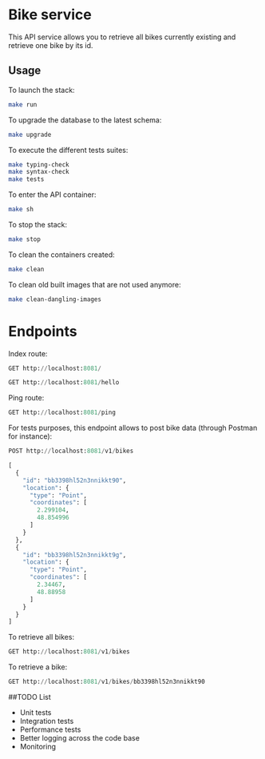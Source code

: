 # Bike service

This API service allows you to retrieve all bikes currently existing and retrieve one bike by its id.

## Usage

To launch the stack:
```bash
make run
```

To upgrade the database to the latest schema:
```bash
make upgrade
```

To execute the different tests suites:
```bash
make typing-check
make syntax-check
make tests
```

To enter the API container:
```bash
make sh
```

To stop the stack:
```bash
make stop
```

To clean the containers created:
```bash
make clean
```

To clean old built images that are not used anymore:
```bash
make clean-dangling-images
```

# Endpoints

Index route:
```python
GET http://localhost:8081/

GET http://localhost:8081/hello
```

Ping route:
```python
GET http://localhost:8081/ping
```

For tests purposes, this endpoint allows to post bike data (through Postman for instance):
```python
POST http://localhost:8081/v1/bikes

[
  {
    "id": "bb3398hl52n3nnikkt90",
    "location": {
      "type": "Point",
      "coordinates": [
        2.299104,
        48.854996
      ]
    }
  },
  {
    "id": "bb3398hl52n3nnikkt9g",
    "location": {
      "type": "Point",
      "coordinates": [
        2.34467,
        48.88958
      ]
    }
  }
]
```

To retrieve all bikes:
```python
GET http://localhost:8081/v1/bikes
```

To retrieve a bike:
```python
GET http://localhost:8081/v1/bikes/bb3398hl52n3nnikkt90
```

##TODO List

- Unit tests
- Integration tests
- Performance tests
- Better logging across the code base
- Monitoring
